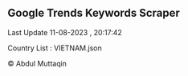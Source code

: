 

## Google Trends Keywords Scraper 
 
Last Update 11-08-2023 , 20:17:42

Country List :
VIETNAM.json



© Abdul Muttaqin 

